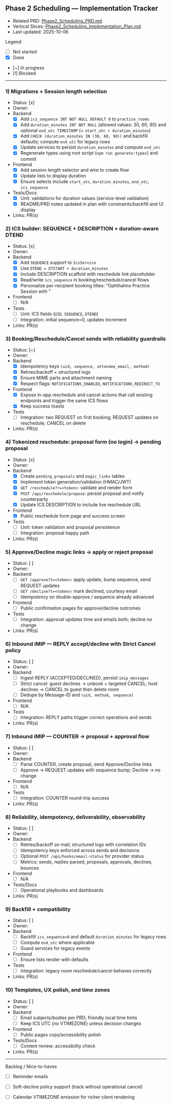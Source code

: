 ## Phase 2 Scheduling — Implementation Tracker

- Related PRD: [Phase2_Scheduling_PRD.md](./Phase2_Scheduling_PRD.md)
- Vertical Slices: [Phase2_Scheduling_Implementation_Plan.md](./Phase2_Scheduling_Implementation_Plan.md)
- Last updated: 2025-10-06

Legend
- [ ] Not started
- [x] Done
- [~] In progress
- [!] Blocked

---

### 1) Migrations + Session length selection
- Status: [x]
- Owner:
- Backend
  - [x] Add `ics_sequence INT NOT NULL DEFAULT 0` to `practice_rooms`
  - [x] Add `duration_minutes INT NOT NULL` (allowed values: 30, 60, 90) and optional `end_utc TIMESTAMP` (= `start_utc + duration_minutes`)
  - [x] Add `CHECK (duration_minutes IN (30, 60, 90))` and backfill defaults; compute `end_utc` for legacy rows
  - [x] Update services to persist `duration_minutes` and compute `end_utc`
  - [x] Regenerate types using root script (`npm run generate:types`) and commit
- Frontend
  - [x] Add session length selector and wire to create flow
  - [x] Update lists to display duration
  - [x] Ensure selects include `start_utc`, `duration_minutes`, `end_utc`, `ics_sequence`
- Tests/Docs
  - [x] Unit: validations for duration values (service-level validation)
  - [x] README/PRD notes updated in plan with constraints/backfill and UI display
- Links: PR(s)

### 2) ICS builder: SEQUENCE + DESCRIPTION + duration-aware DTEND
- Status: [x]
- Owner:
- Backend
  - [x] Add `SEQUENCE` support to `IcsService`
  - [x] Use `DTEND = DTSTART + duration_minutes`
  - [x] Include DESCRIPTION scaffold with reschedule link placeholder
  - [x] Read/write `ics_sequence` in booking/reschedule/cancel flows
  - [x] Personalize per-recipient booking titles: "Ophthalmo Practice Session with <first name>"
- Frontend
  - [ ] N/A
- Tests
  - [ ] Unit: ICS fields (`UID`, `SEQUENCE`, `DTEND`)
  - [ ] Integration: initial sequence=0, updates increment
- Links: PR(s)

### 3) Booking/Reschedule/Cancel sends with reliability guardrails
- Status: [~]
- Owner:
- Backend
  - [x] Idempotency keys `(uid, sequence, attendee_email, method)`
  - [x] Retries/backoff + structured logs
  - [x] Ensure MIME parts and attachment naming
  - [x] Respect flags: `NOTIFICATIONS_ENABLED`, `NOTIFICATIONS_REDIRECT_TO`
- Frontend
  - [x] Expose in-app reschedule and cancel actions that call existing endpoints and trigger the same ICS flows
  - [x] Keep success toasts
- Tests
  - [ ] Integration: two REQUEST on first booking; REQUEST updates on reschedule; CANCEL on delete
- Links: PR(s)

### 4) Tokenized reschedule: proposal form (no login) → pending proposal
- Status: [x]
- Owner:
- Backend
  - [x] Create `pending_proposals` and `magic_links` tables
  - [x] Implement token generation/validation (HMAC/JWT)
  - [x] `GET /reschedule?r=<token>`: validate and render form
  - [x] `POST /api/reschedule/propose`: persist proposal and notify counterparty
  - [x] Update ICS DESCRIPTION to include live reschedule URL
- Frontend
  - [x] Public reschedule form page and success screen
- Tests
  - [ ] Unit: token validation and proposal persistence
  - [ ] Integration: proposal happy path
- Links: PR(s)

### 5) Approve/Decline magic links → apply or reject proposal
- Status: [ ]
- Owner:
- Backend
  - [ ] `GET /approve?t=<token>`: apply update, bump sequence, send REQUEST updates
  - [ ] `GET /decline?t=<token>`: mark declined, courtesy email
  - [ ] Idempotency on double-approve / sequence already advanced
- Frontend
  - [ ] Public confirmation pages for approve/decline outcomes
- Tests
  - [ ] Integration: approval updates time and emails both; decline no change
- Links: PR(s)

### 6) Inbound iMIP — REPLY accept/decline with Strict Cancel policy
- Status: [ ]
- Owner:
- Backend
  - [ ] Ingest REPLY (ACCEPTED/DECLINED), persist `imip_messages`
  - [ ] Strict cancel: guest declines → unbook + targeted CANCEL; host declines → CANCEL to guest then delete room
  - [ ] Dedupe by Message-ID and `(uid, method, sequence)`
- Frontend
  - [ ] N/A
- Tests
  - [ ] Integration: REPLY paths trigger correct operations and sends
- Links: PR(s)

### 7) Inbound iMIP — COUNTER → proposal + approval flow
- Status: [ ]
- Owner:
- Backend
  - [ ] Parse COUNTER, create proposal, send Approve/Decline links
  - [ ] Approve → REQUEST updates with sequence bump; Decline → no change
- Frontend
  - [ ] N/A
- Tests
  - [ ] Integration: COUNTER round-trip success
- Links: PR(s)

### 8) Reliability, idempotency, deliverability, observability
- Status: [ ]
- Owner:
- Backend
  - [ ] Retries/backoff on mail; structured logs with correlation IDs
  - [ ] Idempotency keys enforced across sends and decisions
  - [ ] Optional `POST /api/hooks/email-status` for provider status
  - [ ] Metrics: sends, replies parsed, proposals, approvals, declines, bounces
- Frontend
  - [ ] N/A
- Tests/Docs
  - [ ] Operational playbooks and dashboards
- Links: PR(s)

### 9) Backfill + compatibility
- Status: [ ]
- Owner:
- Backend
  - [ ] Backfill `ics_sequence=0` and default `duration_minutes` for legacy rows
  - [ ] Compute `end_utc` where applicable
  - [ ] Guard services for legacy events
- Frontend
  - [ ] Ensure lists render with defaults
- Tests
  - [ ] Integration: legacy room reschedule/cancel behaves correctly
- Links: PR(s)

### 10) Templates, UX polish, and time zones
- Status: [ ]
- Owner:
- Backend
  - [ ] Email subjects/bodies per PRD; friendly local time hints
  - [ ] Keep ICS UTC (no VTIMEZONE) unless decision changes
- Frontend
  - [ ] Public pages copy/accessibility polish
- Tests/Docs
  - [ ] Content review; accessibility check
- Links: PR(s)

---

Backlog / Nice-to-haves
- [ ] Reminder emails
- [ ] Soft-decline policy support (track without operational cancel)
- [ ] Calendar VTIMEZONE emission for richer client rendering


